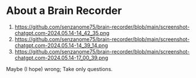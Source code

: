 # About a Brain Recorder


1) https://github.com/senzanome75/brain-recorder/blob/main/screenshot-chatgpt.com-2024.05.14-14_42_35.png
2) https://github.com/senzanome75/brain-recorder/blob/main/screenshot-chatgpt.com-2024.05.14-14_39_14.png
3) https://github.com/senzanome75/brain-recorder/blob/main/screenshot-chatgpt.com-2024.05.14-17_00_39.png

Maybe (I hope) wrong; Take only questions.
